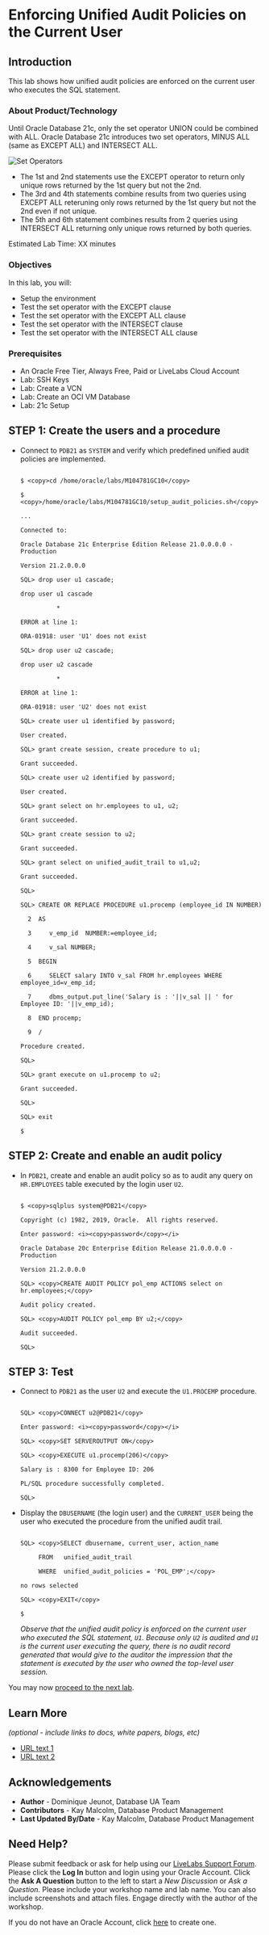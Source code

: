 # Enforcing Unified Audit Policies on the Current User

## Introduction
This lab shows how unified audit policies are enforced on the current user who executes the SQL statement.

### About Product/Technology
Until Oracle Database 21c, only the set operator UNION could be combined with ALL. Oracle Database 21c introduces two set operators, MINUS ALL (same as EXCEPT ALL) and INTERSECT ALL.

 ![Set Operators](images/set-operators.png "Set Operators")

- The 1st and 2nd statements use the EXCEPT operator to return only unique rows returned by the 1st query but not the 2nd.  
- The 3rd and 4th statements combine results from two queries using EXCEPT ALL reteruning only rows returned by the 1st query but not the 2nd even if not unique.
- The 5th and 6th statement combines results from 2 queries using INTERSECT ALL returning only unique rows returned by both queries.


Estimated Lab Time: XX minutes

### Objectives
In this lab, you will:
* Setup the environment
* Test the set operator with the EXCEPT clause
* Test the set operator with the EXCEPT ALL clause
* Test the set operator with the INTERSECT clause
* Test the set operator with the INTERSECT ALL clause

### Prerequisites

* An Oracle Free Tier, Always Free, Paid or LiveLabs Cloud Account
* Lab: SSH Keys
* Lab: Create a VCN
* Lab: Create an OCI VM Database
* Lab: 21c Setup


## **STEP 1:** Create the users and a procedure

- Connect to `PDB21` as `SYSTEM` and verify which predefined unified audit policies are implemented.

  
  ```
  
  $ <copy>cd /home/oracle/labs/M104781GC10</copy>
  
  $ <copy>/home/oracle/labs/M104781GC10/setup_audit_policies.sh</copy>
  
  ...
  
  Connected to:
  
  Oracle Database 21c Enterprise Edition Release 21.0.0.0.0 - Production
  
  Version 21.2.0.0.0
  
  SQL> drop user u1 cascade;
  
  drop user u1 cascade
  
            *
  
  ERROR at line 1:
  
  ORA-01918: user 'U1' does not exist
  
  SQL> drop user u2 cascade;
  
  drop user u2 cascade
  
            *
  
  ERROR at line 1:
  
  ORA-01918: user 'U2' does not exist
  
  SQL> create user u1 identified by password;
  
  User created.
  
  SQL> grant create session, create procedure to u1;
  
  Grant succeeded.
  
  SQL> create user u2 identified by password;
  
  User created.
  
  SQL> grant select on hr.employees to u1, u2;
  
  Grant succeeded.
  
  SQL> grant create session to u2;
  
  Grant succeeded.
  
  SQL> grant select on unified_audit_trail to u1,u2;
  
  Grant succeeded.
  
  SQL>
  
  SQL> CREATE OR REPLACE PROCEDURE u1.procemp (employee_id IN NUMBER)
  
    2  AS
  
    3     v_emp_id  NUMBER:=employee_id;
  
    4     v_sal NUMBER;
  
    5  BEGIN
  
    6     SELECT salary INTO v_sal FROM hr.employees WHERE employee_id=v_emp_id;
  
    7     dbms_output.put_line('Salary is : '||v_sal || ' for Employee ID: '||v_emp_id);
  
    8  END procemp;
  
    9  /
  
  Procedure created.
  
  SQL>
  
  SQL> grant execute on u1.procemp to u2;
  
  Grant succeeded.
  
  SQL>
  
  SQL> exit
  
  $
  
  ```

## **STEP 2:** Create and enable an audit policy 

- In `PDB21`, create and enable an audit policy so as to audit any query on `HR.EMPLOYEES` table executed by the login user `U2`.

  
  ```
  
  $ <copy>sqlplus system@PDB21</copy>
  
  Copyright (c) 1982, 2019, Oracle.  All rights reserved.
  
  Enter password: <i><copy>password</copy></i>
  
  Oracle Database 20c Enterprise Edition Release 21.0.0.0.0 - Production
  
  Version 21.2.0.0.0
  
  SQL> <copy>CREATE AUDIT POLICY pol_emp ACTIONS select on hr.employees;</copy>
  
  Audit policy created.
  
  SQL> <copy>AUDIT POLICY pol_emp BY u2;</copy>
  
  Audit succeeded.
  
  SQL> 
  
  ```

## **STEP 3:** Test

- Connect to `PDB21` as the user `U2` and execute the `U1.PROCEMP` procedure.

  
  ```
  
  SQL> <copy>CONNECT u2@PDB21</copy>
  
  Enter password: <i><copy>password</copy></i>
  
  SQL> <copy>SET SERVEROUTPUT ON</copy>
  
  SQL> <copy>EXECUTE u1.procemp(206)</copy>
  
  Salary is : 8300 for Employee ID: 206
  
  PL/SQL procedure successfully completed.
  
  SQL> 
  
  ```

- Display the `DBUSERNAME` (the login user) and the `CURRENT_USER` being the user who executed the procedure from the unified audit trail.

  
  ```
  
  SQL> <copy>SELECT dbusername, current_user, action_name
  
       FROM   unified_audit_trail
  
       WHERE  unified_audit_policies = 'POL_EMP';</copy>
  
  no rows selected
  
  SQL> <copy>EXIT</copy>
  
  $
  
  ```
  
  *Observe that the unified audit policy is enforced on the current user who executed the SQL statement, `U1`. Because only `U2` is audited and `U1` is the current user executing the query, there is no audit record generated that would give to the auditor the impression that the statement is executed by the user who owned the top-level user session.*
  
You may now [proceed to the next lab](#next).

## Learn More

*(optional - include links to docs, white papers, blogs, etc)*

* [URL text 1](http://docs.oracle.com)
* [URL text 2](http://docs.oracle.com)

## Acknowledgements
* **Author** - Dominique Jeunot, Database UA Team
* **Contributors** -  Kay Malcolm, Database Product Management
* **Last Updated By/Date** -  Kay Malcolm, Database Product Management

## Need Help?
Please submit feedback or ask for help using our [LiveLabs Support Forum](https://community.oracle.com/tech/developers/categories/livelabsdiscussions). Please click the **Log In** button and login using your Oracle Account. Click the **Ask A Question** button to the left to start a *New Discussion* or *Ask a Question*.  Please include your workshop name and lab name.  You can also include screenshots and attach files.  Engage directly with the author of the workshop.

If you do not have an Oracle Account, click [here](https://profile.oracle.com/myprofile/account/create-account.jspx) to create one.
